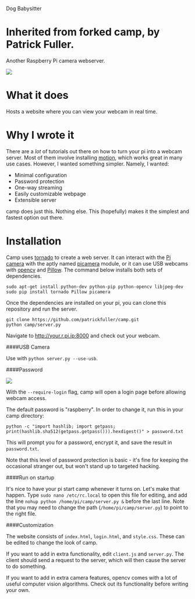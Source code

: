 Dog Babysitter






Inherited from forked camp, by Patrick Fuller.
====

Another Raspberry Pi camera webserver.

![](img/example.png)

What it does
============

Hosts a website where you can view your webcam in real time.

Why I wrote it
==============

There are a *lot* of tutorials out there on how to turn your pi into a webcam
server. Most of them involve installing [motion](http://www.lavrsen.dk/foswiki/bin/view/Motion),
which works great in many use cases. However, I wanted something simpler. Namely,
I wanted:

 * Minimal configuration
 * Password protection
 * One-way streaming
 * Easily customizable webpage
 * Extensible server

camp does just this. Nothing else. This (hopefully) makes it the simplest
and fastest option out there.

Installation
============

Camp uses [tornado](http://www.tornadoweb.org/en/stable/) to create a
web server. It can interact with the [Pi camera](http://www.adafruit.com/products/1367)
with the aptly named [picamera](http://picamera.readthedocs.org/en/release-1.7/)
module, or it can use USB webcams with [opencv](http://opencv.org/)
and [Pillow](http://pillow.readthedocs.org/en/latest/installation.html). The
command below installs both sets of dependencies.

```
sudo apt-get install python-dev python-pip python-opencv libjpeg-dev
sudo pip install tornado Pillow picamera
```

Once the dependencies are installed on your pi, you can clone this repository and
run the server.

```
git clone https://github.com/patrickfuller/camp.git
python camp/server.py
```

Navigate to http://your.r.pi.ip:8000 and check out your webcam.

####USB Camera

Use with `python server.py --use-usb`.

####Password

![](img/login.png)

With the `--require-login` flag, camp will open a login page before allowing
webcam access.

The default password is "raspberry". In order to change it, run this in your
camp directory:

```
python -c "import hashlib; import getpass; print(hashlib.sha512(getpass.getpass())).hexdigest()" > password.txt
```

This will prompt you for a password, encrypt it, and save the result in
`password.txt`.

Note that this level of password protection is basic - it's fine for keeping the
occasional stranger out, but won't stand up to targeted hacking.

####Run on startup

It's nice to have your pi start camp whenever it turns on. Let's make that
happen. Type `sudo nano /etc/rc.local` to open this file for editing, and add
the line `nohup python /home/pi/camp/server.py &` before the last line. Note
that you may need to change the path (`/home/pi/camp/server.py`) to point to
the right file.

####Customization

The website consists of `index.html`, `login.html`, and `style.css`. These can be
edited to change the look of camp.

If you want to add in extra functionality, edit `client.js` and `server.py`.
The client should send a request to the server, which will then cause the
server to do something.

If you want to add in extra camera features, opencv comes with a lot of useful
computer vision algorithms. Check out its functionality before writing your
own.
